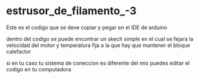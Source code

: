 # estrusor_de_filamento_-3
Este es el codigo que se deve copiar y pegar en el IDE de arduino 

dentro del codigo se puede encontrar un skech simple en el cual se 
fejara la velocidad del motor y temperatura fija a la que hay que mantener 
el bloque calefactor 

si en tu caso tu sistema de coneccion es diferente del mio puedes editar el codigo en 
tu computadora 
